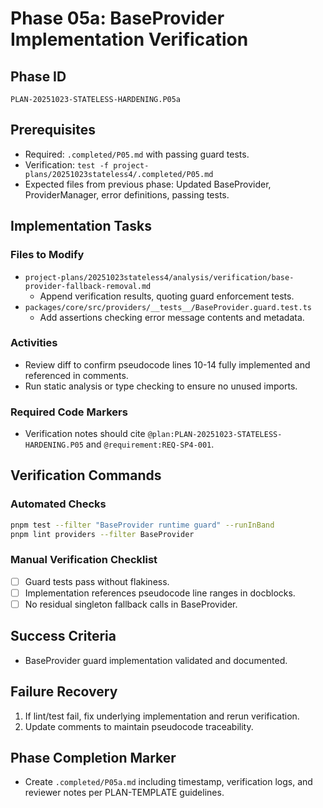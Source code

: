 # Phase 05a: BaseProvider Implementation Verification

## Phase ID
`PLAN-20251023-STATELESS-HARDENING.P05a`

## Prerequisites
- Required: `.completed/P05.md` with passing guard tests.
- Verification: `test -f project-plans/20251023stateless4/.completed/P05.md`
- Expected files from previous phase: Updated BaseProvider, ProviderManager, error definitions, passing tests.

## Implementation Tasks

### Files to Modify
- `project-plans/20251023stateless4/analysis/verification/base-provider-fallback-removal.md`
  - Append verification results, quoting guard enforcement tests.
- `packages/core/src/providers/__tests__/BaseProvider.guard.test.ts`
  - Add assertions checking error message contents and metadata.

### Activities
- Review diff to confirm pseudocode lines 10-14 fully implemented and referenced in comments.
- Run static analysis or type checking to ensure no unused imports.

### Required Code Markers
- Verification notes should cite `@plan:PLAN-20251023-STATELESS-HARDENING.P05` and `@requirement:REQ-SP4-001`.

## Verification Commands

### Automated Checks
```bash
pnpm test --filter "BaseProvider runtime guard" --runInBand
pnpm lint providers --filter BaseProvider
```

### Manual Verification Checklist
- [ ] Guard tests pass without flakiness.
- [ ] Implementation references pseudocode line ranges in docblocks.
- [ ] No residual singleton fallback calls in BaseProvider.

## Success Criteria
- BaseProvider guard implementation validated and documented.

## Failure Recovery
1. If lint/test fail, fix underlying implementation and rerun verification.
2. Update comments to maintain pseudocode traceability.

## Phase Completion Marker
- Create `.completed/P05a.md` including timestamp, verification logs, and reviewer notes per PLAN-TEMPLATE guidelines.
